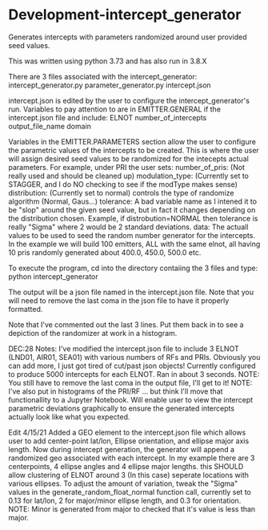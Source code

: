 # Development-intercept_generator
 Generates intercepts with parameters randomized around user provided seed values.
 
This was written using python 3.73 and has also run in 3.8.X

There are 3 files associated with the intercept_generator: intercept_generator.py parameter_generator.py intercept.json

intercept.json is edited by the user to configure the intercept_generator's run. Variables to pay attention to are in EMITTER.GENERAL if the intercept.json file and include: ELNOT number_of_intercepts output_file_name domain

Variables in the EMITTER.PARAMETERS section allow the user to configure the parametric values of the intercepts to be created. This is where the user will assign desired seed values to be randomized for the intecepts actual parameters. For example, under PRI the user sets: number_of_pris: (Not really used and should be cleaned up) modulation_type: (Currently set to STAGGER, and I do NO checking to see if the modType makes sense) distribution: (Currently set to normal) controls the type of randomize algorithm (Normal, Gaus...) tolerance: A bad variable name as I intened it to be "slop" around the given seed value, but in fact it changes depending on the distribution chosen. Example, if distrobution=NORMAL then tolerance is really "Sigma" where 2 would be 2 standard deviations. data: The actuall values to be used to seed the random number generator for the intercepts. In the example we will build 100 emitters, ALL with the same elnot, all having 10 pris randomly generated about 400.0, 450.0, 500.0 etc.

To execute the program, cd into the directory contaiing the 3 files and type: python intercept_generator

The output will be a json file named in the intercept.json file. Note that you will need to remove the last coma in the json file to have it properly formatted.

Note that I've commented out the last 3 lines. Put them back in to see a depiction of the randomizer at work in a histogram.

DEC:28 Notes: I've modified the intercept.json file to include 3 ELNOT (LND01, AIR01, SEA01) with various numbers of RFs and PRIs. Obviously you can add more, I just got tired of cut/past json objects! Currently configured to produce 5000 intercepts for each ELNOT. Ran in about 3 seconds. NOTE: You still have to remove the last coma in the output file, I'll get to it! NOTE: I've also put in histograms of the PRI/RF ... but think I'll move that functionallity to a Jupyter Notebook. Will enable user to view the intercept parametric deviations graphically to ensure the generated intercepts actually look like what you expected.

Edit 4/15/21
Added a GEO element to the intercept.json file which allows user to add center-point lat/lon, Ellipse orientation, and ellipse major axis length. Now during intercept generation, the generator will append a randomized geo associated with each intercept. In my example there are 3 centerpoints, 4 ellipse angles and 4 ellipse major lengths. this SHOULD allow clustering of ELNOT around 3 (In this case) seperate locations with various ellipses. To adjust the amount of variation, tweak the "Sigma" values in the generate_random_float_normal function call, currently set to 0.13 for lat/lon, 2 for major/minor ellipse length, and 0.3 for orientation. NOTE: Minor is generated from major to checked that it's value is less than major.
